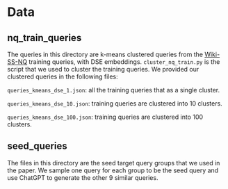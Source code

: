 # Data
## nq_train_queries

The queries in this directory are k-means clustered queries from the [Wiki-SS-NQ](https://huggingface.co/datasets/Tevatron/wiki-ss-nq) training queries, with DSE embeddings.
`cluster_nq_train.py` is the script that we used to cluster the training queries. We provided our clustered queries in the following files:

`queries_kmeans_dse_1.json`: all the training queries that as a single cluster.

`queries_kmeans_dse_10.json`: training queries are clustered into 10 clusters.

`queries_kmeans_dse_100.json`: training queries are clustered into 100 clusters.


## seed_queries
The files in this directory are the seed target query groups that we used in the paper. We sample one query for each group to be the seed query and use ChatGPT to generate the other 9 similar queries.
